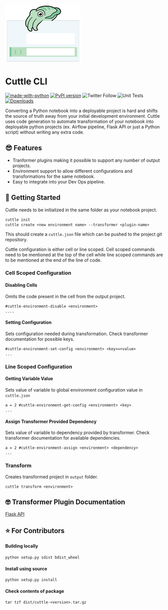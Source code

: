 ![alt text](/images/cuttle-logo.png)

# Cuttle CLI

[![made-with-python](https://img.shields.io/badge/Made%20with-Python-1f425f.svg)](https://www.python.org/) [![PyPI version](https://badge.fury.io/py/cuttle.svg)](https://badge.fury.io/py/cuttle) <img alt="Twitter Follow" src="https://img.shields.io/twitter/follow/cuttlehq?style=social"> ![Unit Tests](https://github.com/CuttleLabs/cuttle-cli/actions/workflows/test.yml/badge.svg) [![Downloads](https://pepy.tech/badge/cuttle/week)](https://pepy.tech/project/cuttle)

Converting a Python notebook into a deployable project is hard and shifts the source of truth away from your initial development environment. Cuttle uses code generation to automate transformation of your notebook into deployable python projects (ex. Airflow pipeline, Flask API or just a Python script) without writing any extra code. 

## 😎 Features

* Tranformer plugins making it possible to support any number of output projects.
* Environment support to allow different configurations and transformations for the same notebook.
* Easy to integrate into your Dev Ops pipeline.

## 🚀 Getting Started

Cuttle needs to be initialized in the same folder as your notebook project. 

```
cuttle init
cuttle create <new environment name> --transformer <plugin-name>
```

This should create a `cuttle.json` file which can be pushed to the project git repository.

Cuttle configuration is either cell or line scoped. Cell scoped commands need to be mentioned at the top of the cell while line scoped commands are to be mentioned at the end of the line of code.

### Cell Scoped Configuration

#### Disabling Cells

Omits the code present in the cell from the output project.

```
#cuttle-environment-disable <environment>
....
```

####  Setting Configuration

Sets configuration needed during transformation. Check transformer documentation for possible keys.

```
#cuttle-environment-set-config <environment> <key>=<value>
...
```

### Line Scoped Configuration

#### Getting Variable Value

Sets value of variable to global environment configuration value in `cuttle.json`

```
a = 2 #cuttle-environment-get-config <environment> <key>
...
```

#### Assign Transformer Provided Dependency

Sets value of variable to dependency provided by transformer. Check transformer documentation for available dependencies.

```
a = 2 #cuttle-environment-assign <environment> <dependency>
...
```

### Transform

Creates transformed project in `output` folder.

```
cuttle transform <environment>
```

## 🤓 Transformer Plugin Documentation

[Flask API](cuttle/transform/flask/README.md)


## ⭐ For Contributors


#### Building locally

```
python setup.py sdist bdist_wheel
```

#### Install using source

```
python setup.py install
```

#### Check contents of package

```
tar tzf dist/cuttle-<version>.tar.gz
```
